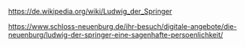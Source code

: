 https://de.wikipedia.org/wiki/Ludwig_der_Springer

https://www.schloss-neuenburg.de/ihr-besuch/digitale-angebote/die-neuenburg/ludwig-der-springer-eine-sagenhafte-persoenlichkeit/